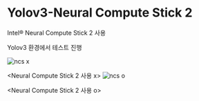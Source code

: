 # Yolov3-Neural Compute Stick 2
 
 Intel® Neural Compute Stick 2 사용
 
 Yolov3 환경에서 테스트 진행
 
![ncs x](https://user-images.githubusercontent.com/68945145/117907118-3205f800-b311-11eb-8714-59ef7a704bea.png)

<Neural Compute Stick 2 사용 x>
![ncs o](https://user-images.githubusercontent.com/68945145/117907113-2f0b0780-b311-11eb-9e87-90b123825e92.png)

<Neural Compute Stick 2 사용 o>
